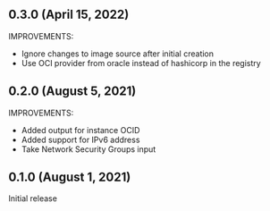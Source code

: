 ## 0.3.0 (April 15, 2022)

IMPROVEMENTS:

* Ignore changes to image source after initial creation
* Use OCI provider from oracle instead of hashicorp in the registry 

## 0.2.0 (August 5, 2021)

IMPROVEMENTS:

* Added output for instance OCID
* Added support for IPv6 address
* Take Network Security Groups input

## 0.1.0 (August 1, 2021)

Initial release
